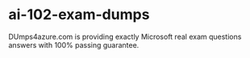 # ai-102-exam-dumps
DUmps4azure.com is providing exactly Microsoft real exam questions answers with 100% passing guarantee.
